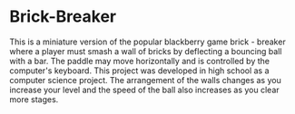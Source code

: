 # Brick-Breaker
This is a miniature version of the popular blackberry game brick - breaker where a player must smash a wall of bricks by deflecting a bouncing ball with a bar. The paddle may move horizontally and is controlled by the computer's keyboard. This project was developed in high school as a computer science project. The arrangement of the walls changes as you increase your level and the speed of the ball also increases as you clear more stages.  
